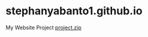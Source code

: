 # stephanyabanto1.github.io
My Website Project
[project.zip](https://github.com/stephanyabanto1/stephanyabanto1.github.io/files/7235955/project.zip)
